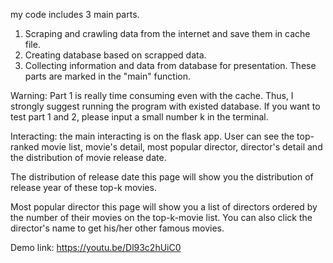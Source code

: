 my code includes 3 main parts.
1. Scraping and crawling data from the internet and save them in cache file. 
2. Creating database based on scrapped data. 
3. Collecting information and data from database for presentation. These parts are marked in the "main" function.

Warning: Part 1 is really time consuming even with the cache. Thus, I strongly suggest running the program with existed database. If you want to test part 1 and 2, please input a small number k in the terminal.

Interacting: the main interacting is on the flask app. User can see the top-ranked movie list, movie's detail, most popular director, director's detail and the distribution of movie release date.

The distribution of release date
        this page will show you the distribution of release year of these top-k movies.

Most popular director
        this page will show you a list of directors ordered by the number of their movies on the top-k-movie list. You can also click the director's name to get his/her other famous movies.

Demo link: https://youtu.be/Dl93c2hUiC0
